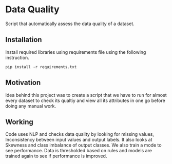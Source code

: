 # Data Quality
Script that automatically assess the data quality of a dataset.
## Installation
Install required libraries using requirements file using the following instruction.
```
pip install -r requirements.txt 
```
## Motivation
Idea behind this project was to create a script that we have to run for almost every dataset to check its qualtiy and view all its attributes in one go before doing any manual work.

## Working
Code uses NLP and checks data quality by looking for missing values, Inconsistency between input values and output labels. It also looks at Skewness and class imbalance of output classes.
We also train a mode to see performance.
Data is thresholded based on rules and models are trained again to see if performance is improved.
